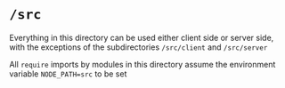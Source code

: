# `/src`

Everything in this directory can be used either client side or server side,
with the exceptions of the subdirectories `/src/client` and `/src/server`

All `require` imports by modules in this directory assume the environment 
variable `NODE_PATH=src` to be set
